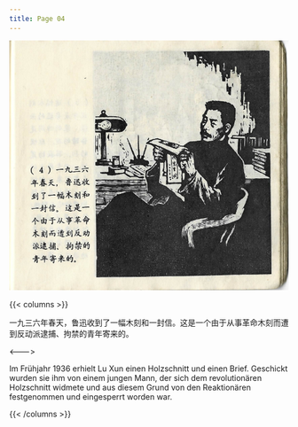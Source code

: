 ```yaml
---
title: Page 04
---
```


![luxun front](../../../images/luxun/YifuMukeDeGushi/5-page-00001.jpg)

{{< columns >}}

一九三六年春天，鲁迅收到了一幅木刻和一封信。这是一个由于从事革命木刻而遭到反动派逮捕、拘禁的青年寄来的。

<--->

Im Frühjahr 1936 erhielt Lu Xun einen Holzschnitt und einen Brief. Geschickt wurden sie ihm von einem jungen Mann, der sich dem revolutionären Holzschnitt widmete und aus diesem Grund von den Reaktionären festgenommen und eingesperrt worden war.

{{< /columns >}}